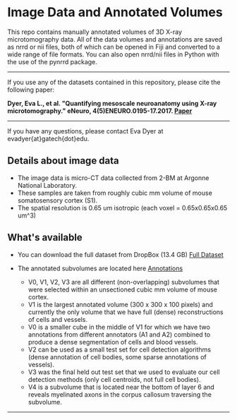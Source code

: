 # Image Data and Annotated Volumes #

This repo contains manually annotated volumes of 3D X-ray microtomography data. All of the data volumes and annotations are saved as nrrd or nii files, both of which can be opened in Fiji and converted to a wide range of file formats. You can also open nrrd/nii files in Python with the use of the pynrrd package.

***
If you use any of the datasets contained in this repository, please cite the following paper:

__Dyer, Eva L., et al. "Quantifying mesoscale neuroanatomy using X-ray microtomography." eNeuro, 4(5)ENEURO.0195-17.2017. [Paper](http://www.eneuro.org/content/4/5/ENEURO.0195-17.2017)__

***
If you have any questions, please contact Eva Dyer at evadyer{at}gatech{dot}edu.

## Details about image data ##
* The image data is micro-CT data collected from 2-BM at Argonne National Laboratory.
* These samples are taken from roughly cubic mm volume of mouse somatosensory cortex (S1). 
* The spatial resolution is 0.65 um isotropic (each voxel = 0.65x0.65x0.65 um^3)

## What's available ##
* You can download the full dataset from DropBox (13.4 GB) [Full Dataset](https://www.dropbox.com/s/u1z604sgtty5kbh/original_img_data_0pt65microniso.nrrd?dl=0)

* The annotated subvolumes are located here [Annotations](https://www.dropbox.com/sh/hu9e6hm2hvfna67/AADtG-ICqkEa0962pVSwrXBua?dl=0)
   - V0, V1, V2, V3 are all different (non-overlapping) subvolumes that were selected within an unsectioned cubic mm volume of mouse cortex.
   - V1 is the largest annotated volume (300 x 300 x 100 pixels) and currently the only volume that we have full (dense) reconstructions of cells and vessels.
   - V0 is a smaller cube in the middle of V1 for which we have two annotations from different annotators (A1 and A2) combined to produce a dense segmentation of cells and blood vessels.
   - V2 can be used as a small test set for cell detection algorithms (dense annotation of cell bodies, some sparse annotations of vessels).
   - V3 was the final held out test set that we used to evaluate our cell detection methods (only cell centroids, not full cell bodies).
   - V4 is a subvolume that is located near the bottom of layer 6 and reveals myelinated axons in the corpus callosum traversing the subvolume.
***
